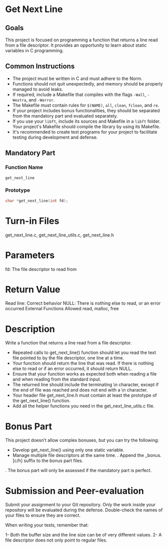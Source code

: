 # Get Next Line

## Goals

This project is focused on programming a function that returns a line read from a file descriptor. It provides an opportunity to learn about static variables in C programming.

## Common Instructions

- The project must be written in C and must adhere to the Norm.
- Functions should not quit unexpectedly, and memory should be properly managed to avoid leaks.
- If required, include a Makefile that compiles with the flags `-Wall`, `-Wextra`, and `-Werror`.
- The Makefile must contain rules for `$(NAME)`, `all`, `clean`, `fclean`, and `re`.
- If your project includes bonus functionalities, they should be separated from the mandatory part and evaluated separately.
- If you use your `libft`, include its sources and Makefile in a `libft` folder. Your project's Makefile should compile the library by using its Makefile.
- It's recommended to create test programs for your project to facilitate testing during development and defense.

## Mandatory Part

### Function Name
`get_next_line`

### Prototype
```c
char *get_next_line(int fd);
 ```
# Turn-in Files
get_next_line.c, get_next_line_utils.c, get_next_line.h

# Parameters
fd: The file descriptor to read from
# Return Value
Read line: Correct behavior
NULL: There is nothing else to read, or an error occurred
External Functions Allowed
read, malloc, free

# Description
Write a function that returns a line read from a file descriptor.

- Repeated calls to get_next_line() function should let you read the text file pointed to by the file descriptor, one line at a time.
- Your function should return the line that was read. If there is nothing else to read or if an error occurred, it should return NULL.
- Ensure that your function works as expected both when reading a file and when reading from the standard input.
- The returned line should include the terminating \n character, except if the end of file was reached and does not end with a \n character.
- Your header file get_next_line.h must contain at least the prototype of the get_next_line() function.
- Add all the helper functions you need in the get_next_line_utils.c file.
# Bonus Part
This project doesn’t allow complex bonuses, but you can try the following:

- Develop get_next_line() using only one static variable.
- Manage multiple file descriptors at the same time.
. Append the _bonus.[c/h] suffix to the bonus part files.

. The bonus part will only be assessed if the mandatory part is perfect.

# Submission and Peer-evaluation
Submit your assignment to your Git repository. Only the work inside your repository will be evaluated during the defense. Double-check the names of your files to ensure they are correct.

When writing your tests, remember that:

1- Both the buffer size and the line size can be of very different values.
2- A file descriptor does not only point to regular files.
